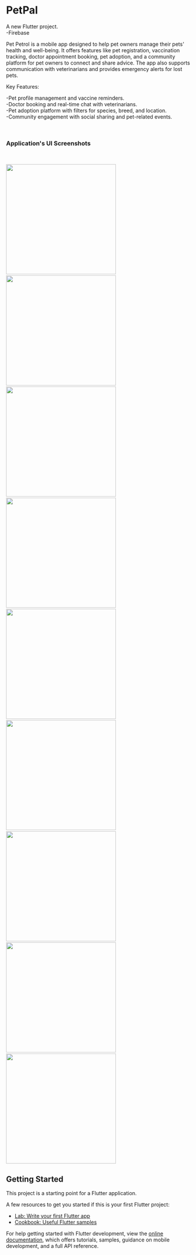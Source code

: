 # PetPal

A new Flutter project. <br>
-Firebase <br>

Pet Petrol is a mobile app designed to help pet owners manage their pets' health and well-being. It offers features like pet registration, vaccination tracking, doctor appointment booking, pet adoption, and a community platform for pet owners to connect and share advice. The app also supports communication with veterinarians and provides emergency alerts for lost pets.<br>

Key Features:<br>

-Pet profile management and vaccine reminders.<br>
-Doctor booking and real-time chat with veterinarians.<br>
-Pet adoption platform with filters for species, breed, and location.<br>
-Community engagement with social sharing and pet-related events.<br>

<br><h3>Application's UI Screenshots</h3><br>

<p><img src="PetPal Screenshots/Home.png" width="300"/>&ensp; &ensp;
<img src="PetPal Screenshots/Login.png" width="300" />&ensp; &ensp;
<img src="PetPal Screenshots/Sign up.png" width="300" />&ensp; &ensp;
<img src="PetPal Screenshots/Browse for available Pets.png" width="300" />&ensp; &ensp;
<img src="PetPal Screenshots/Browse for available Doctor.png" width="300" />&ensp; &ensp;
<img src="PetPal Screenshots/Group 273.png" width="300" />&ensp; &ensp;
<img src="PetPal Screenshots/Community Feed.png" width="300" />&ensp; &ensp;
<img src="PetPal Screenshots/Messages.png" width="300" />&ensp; &ensp;
<img src="PetPal Screenshots/Marketing Poster for PetPal.png" width="300" /></p>

## Getting Started

This project is a starting point for a Flutter application.

A few resources to get you started if this is your first Flutter project:

- [Lab: Write your first Flutter app](https://docs.flutter.dev/get-started/codelab)
- [Cookbook: Useful Flutter samples](https://docs.flutter.dev/cookbook)

For help getting started with Flutter development, view the
[online documentation](https://docs.flutter.dev/), which offers tutorials,
samples, guidance on mobile development, and a full API reference.
